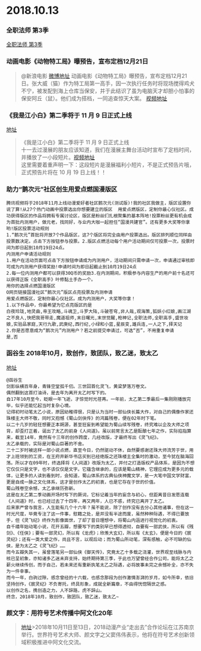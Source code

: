 # 2018.10.13 


### 全职法师 第3季
[全职法师 第3季](https://v.qq.com/x/cover/8vdu7i5hr7anq5q.html?vid=s0027wa48uk)


###  动画电影《动物特工局》曝预告，宣布定档12月21日
> @新浪电影  [微博地址](https://weibo.com/1623886424/GDzoyiuY2?type=comment) 
>动画电影《动物特工局》曝预告，宣布定档12月21日。张大威（猫）作为特工局第一高手，因一次执行任务时将现场搅得鸡犬不宁，被发配到海上仓库当保安，并于此结识了虽为电脑天才却胆小怕事的保安阿丘（鼠）。他们成为搭档，一同追查惊天大案。
>[视频地址](https://www.iqiyi.com/v_19rrdkxalg.html)
 

### 《我是江小白》第二季将于 11 月 9 日正式上线

[地址](https://mp.weixin.qq.com/s/NxE0mwrEzWjbpuNyFJsCgg)  
>《我是江小白》第二季将于 11 月 9 日正式上线  
>十一去过漫展的朋友应该知道，我们在漫展主舞台活动时宣布了定档时间，并播放了一小段短片。[视频地址](https://v.qq.com/x/page/a0741y1vl9p.html)  
>这里需要着重声明一下：这段短片是漫展福利小短片，不是正式预告片哦，正式预告片将在 10 月 19 日上线！！  


### 助力“鹅次元”社区创生用爱点燃国漫版区

```
腾讯视频将于2018年11月上线动漫爱好者社区鹅次元(测试版)!我的社区我做主，版区设置你说了算!从27个热门动画中投票选出你想要建立的版区  用爱点燃版区，定制你最心仪社区。成功获得版区的作品将拥有专属讨论区，版区是粉丝们扎根聚集的基本阵地!投票粉丝更有机会成为首批内测用户，做元老，找同好，与业内大咖一起担任“国漫共建官”。还有更多大奖等你拿哟!版区投票活动规则
1.“鹅次元”首批将开放7个作品版区，这7个版区将完全由用户投票选出。版区排列顺位同样由投票数决定。点击下方按钮参与投票。2.版区点燃活动每个用户活动期间仅可投票一次，投票时间为即日起到10月19日24点。
内测用户申请活动规则
1.用户在活动页面可点击下方按钮申请成为内测用户，活动期间只需申请一次，申请通过审核即可成为内测用户获得奖励!申请时间为即日起截止到10月19日24点
2.每一位内测用户都可以获得30Q币的奖励3.在内测期间，积极参与内容生产的用户前十名还可以获得正版《全职高手》叶修黏土手办一个。
用你的选择点燃国漫版区
O网页链接国漫社区“鹅次元”版区点亮投票及内测申请
用爱点燃版区，定制你最心仪社区。成为内测用户，大奖等你拿！
1.以下作品中，你最希望为它点亮版区的是
白夜玲珑,地灵曲,帝王攻略,斗魂卫,斗罗大陆,斗破苍穹,非人哉,观海策,狐妖小红娘,画江湖之不良人,快把我哥带走,魔道祖师,末日曙光,末世觉醒,枪神记,全职法师,全职高手,盛世妆娘,实验品家庭,天行九歌,武庚纪,西行纪,小绿和小蓝,星辰变,雄兵连,一人之下,择天记
2.你是否愿意成为“鹅次元”内测用户？若之前提交申请过，可选“否”，不用重复申请
是,否
```






### 函谷生 2018年10月，致创作，致团队，致乙迷，致太乙
[地址](https://weibo.com/1036564290/GDHq6dBlj) 
```
@函谷生
剑影纵横百年身，青锋空堂孤千仞。三世回首化灵飞，黄梁梦落万卷文。
偶然翻到这首打油诗，是去年为离开太乙时写下的。
自17年10月至今，眨眼一年飞逝，才惊觉时光荏苒。一年前，太乙第二季最后一集刚刚播放完毕，似乎还能忆起当时复杂心境。
记得初时动笔太乙小说，原因幼稚得很，只是认为当时一部仙侠长篇大作，对自己的偶像作家还珠楼主大师不敬，同时又抱憾《蜀山剑侠传》的鸿篇残卷，便在02年时下笔。
以二十几岁的轻狂想要正本朔源，甚至狂妄到希望能为蜀山续写残卷，终究难以企及大师之项背，却歪打正着，诞出了太乙的前身《人间道》。虽以前常言太乙是酝酿七年之作，实际掐指算来，截至14年，竟然有十三年的创作跨度，几经改版，才最终写出《灵飞纪》。
太乙承载的，实际是对蜀山巨著的不舍。
二十二岁时被这样一部小说点燃，直至今日，仍然驱动不休，自然要感谢还珠大师流芳于世，用才上班领到的工资，在王府井新华书店买到已经绝版之还珠楼主全集时的激动，至今犹在脑海回荡。所以才在09年时，终选择将《人间道》改版为太乙，并付之打造版权产品体系，是因为不想它仅仅只是文字，也不该仅仅是文字。它蕴含继承的，应该是蜀山精神，它理应成为更多元的载体，让更多的人读到看到时，会知道，蜀山体系的古典仙侠神魔文学，是一大笔中国文学财富，更是自成一脉之文化体系，这才是创作太乙的初衷，也是它存在于世的价值。
蜀山残卷空余憾，太乙承继历弥新。
这是在太乙第二季动画开场时写下的厥词，它标记着当年的妄念与初心，但距离昔日发愿连载《人间道》时，也已经过去了十四年，再又两年，人已不惑，终究已离开了太乙。
后来家严曾与我言，人生能有几个十六年？虽不能说，除了创作没有去分心其他诸事，但在这一时光尺度，毕竟专注了这一件事，慰籍之处，是并没有半途而废，虽然种种际遇，不得已要放手，但《灵飞纪》终作为影像面世，了却了昔日理想中，将蜀山内涵进行视觉化的初衷。
自千禧年始动笔小说，花开五瓣，想要写下的类别早已想得透彻，自要有一部武侠，所以有《残剑》、《任侠》；要有一部灵幻，所以有《龙虎》；欣羡大玄幻，所以有《太玄》，便是今日的《宸灵纪》；还有一类大爱之作，尚且不言，以观后动；而为蜀山所动笔，深有感触，必不可缺的仙侠，是为太乙之《灵飞纪》…… 
而今五瓣失其一，虽曾落笔另一部仙侠《御天传》，究竟太乙十多载之浇灌，世界观至线脉与内核已呈初象，亦知诸多乙迷未弃支持，始终期待第三季，于此也万望曾经合作公司，能将太乙之薪火继续传创，而于自己，若未来还有重新执笔太乙之际遇，必将故事未完之余憾补全，亦不失为一件幸事。
而今一年，白驹过隙，感念曾经的十六载，也感念那段为创作激情澎湃的岁月，如今所幸，依旧坚持创作，《宸灵纪》不负寄托，终具形象，成就全新篇章，不由得恍惚隔世之感。
以创作之名，携创造之力，人不辞路，虎不辞山。
终念，2018年10月，致创作，致团队，致乙迷，致太乙~
```


### 颜文字：用符号艺术传播中阿文化20年

>[地址](https://weibo.com/ttarticle/p/show?id=2309404294612440203427)
​​>2018年10月11日至13日，2018动漫产业“走出去”合作论坛在江苏南京举行。世界符号艺术大师、颜文字之父窦伟伟表示，他将在符号艺术创新领域积极推进中阿文化交流。
